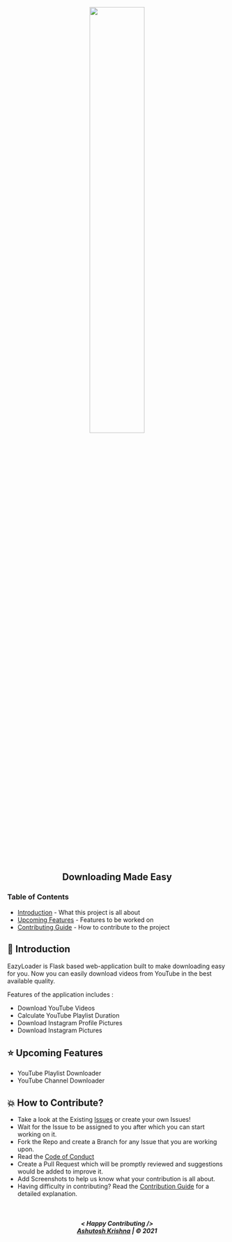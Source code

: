 <p align="center">
    <img src="https://raw.githubusercontent.com/ashutoshkrris/EazyLoader/main/core/static/assets/logo.png" width="50%">
</p>

<h2 align="center"> 
    Downloading Made Easy
</h2>


### Table of Contents

- [Introduction](#introduction) - What this project is all about
- [Upcoming Features](#upcoming-features) - Features to be worked on
- [Contributing Guide](https://github.com/ashutoshkrris/EazyLoader/blob/main/CONTRIBUTING.md) - How to contribute to the project


## <a name="introduction">📌 Introduction</a>

EazyLoader is Flask based web-application built to make downloading easy for you. Now you can easily download videos from YouTube in the best available quality.

Features of the application includes :
- Download YouTube Videos
- Calculate YouTube Playlist Duration
- Download Instagram Profile Pictures
- Download Instagram Pictures


## <a name='upcoming-features'>⭐ Upcoming Features</a>

* YouTube Playlist Downloader
* YouTube Channel Downloader


## <a name='how-to-contribute'>💥 How to Contribute?</a>

- Take a look at the Existing [Issues](https://github.com/ashutoshkrris/EazyLoader/issues) or create your own Issues!
- Wait for the Issue to be assigned to you after which you can start working on it.
- Fork the Repo and create a Branch for any Issue that you are working upon.
- Read the [Code of Conduct](https://github.com/ashutoshkrris/EazyLoader/blob/main/CODE_OF_CONDUCT.md)
- Create a Pull Request which will be promptly reviewed and suggestions would be added to improve it.
- Add Screenshots to help us know what your contribution is all about.
- Having difficulty in contributing? Read the [Contribution Guide](https://github.com/ashutoshkrris/EazyLoader/blob/main/CONTRIBUTING.md) for a detailed explanation.


<br>
<h5 align="center">
< Happy Contributing />
<br>
<a href="https://ashutoshkrris.tk">Ashutosh Krishna</a> | © 2021
</h5>
